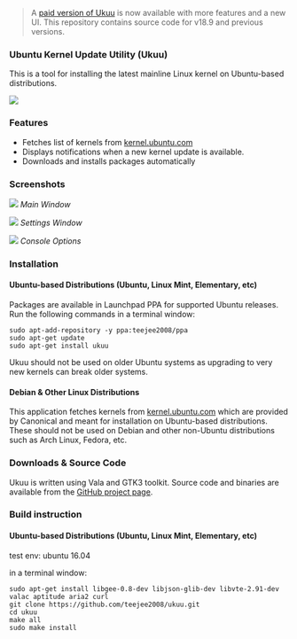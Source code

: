 > A [paid version of Ukuu](https://teejeetech.in/tag/ukuu/) is now available with more features and a new UI. This repository contains source code for v18.9 and previous versions.

### Ubuntu Kernel Update Utility (Ukuu)

This is a tool for installing the latest mainline Linux kernel on Ubuntu-based distributions.

![](https://2.bp.blogspot.com/-76C_l3BcJyg/WNdzTpSoiKI/AAAAAAAAGKs/xOvB-LCH2cYiDpdbqWkeOLhY9I7TVACJwCLcB/s1600/ukuu_main_window.png)

### Features

*   Fetches list of kernels from [kernel.ubuntu.com](http://kernel.ubuntu.com/~kernel-ppa/mainline/)
*   Displays notifications when a new kernel update is available.
*   Downloads and installs packages automatically

### Screenshots

![](https://2.bp.blogspot.com/-76C_l3BcJyg/WNdzTpSoiKI/AAAAAAAAGKs/xOvB-LCH2cYiDpdbqWkeOLhY9I7TVACJwCLcB/s1600/ukuu_main_window.png)
_Main Window_

![](https://2.bp.blogspot.com/-ATv4vsOVOnc/WNdztEZHJNI/AAAAAAAAGKw/1pOIuyu8ITo4z8mnMK6MfCZ3T_Nd4gQNQCLcB/s1600/ukuu_settings.png)
_Settings Window_

![](https://4.bp.blogspot.com/-Y-1zhHcpk1M/WNd42_ybTyI/AAAAAAAAGLE/gLaBdWpoh54OGrvF81Ka1bCVJjZ0WqKrQCLcB/s1600/ukuu_console_options.png)
_Console Options_

### Installation

#### Ubuntu-based Distributions (Ubuntu, Linux Mint, Elementary, etc)  
Packages are available in Launchpad PPA for supported Ubuntu releases.
Run the following commands in a terminal window:  

    sudo apt-add-repository -y ppa:teejee2008/ppa
    sudo apt-get update
    sudo apt-get install ukuu

Ukuu should not be used on older Ubuntu systems as upgrading to very new kernels can break older systems.


#### Debian & Other Linux Distributions
This application fetches kernels from [kernel.ubuntu.com](http://kernel.ubuntu.com/~kernel-ppa/mainline/) which are provided by Canonical and meant for installation on Ubuntu-based distributions. These should not be used on Debian and other non-Ubuntu distributions such as Arch Linux, Fedora, etc.


### Downloads & Source Code 
Ukuu is written using Vala and GTK3 toolkit. Source code and binaries are available from the [GitHub project page](https://github.com/teejee2008/ukuu).

### Build instruction

#### Ubuntu-based Distributions (Ubuntu, Linux Mint, Elementary, etc)  
test env: ubuntu 16.04

 in a terminal window:  

    sudo apt-get install libgee-0.8-dev libjson-glib-dev libvte-2.91-dev valac aptitude aria2 curl
    git clone https://github.com/teejee2008/ukuu.git
    cd ukuu
    make all
    sudo make install
